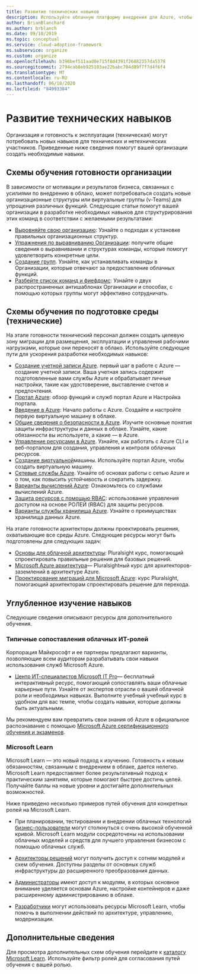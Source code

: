 ```yaml
---
title: Развитие технических навыков
description: Используйте облачную платформу внедрения для Azure, чтобы узнать, как помочь вашей организации в разработке необходимых навыков для структурирования команд в соответствии с желаемыми результатами.
author: BrianBlanchard
ms.author: brblanch
ms.date: 09/10/2019
ms.topic: conceptual
ms.service: cloud-adoption-framework
ms.subservice: organize
ms.custom: organize
ms.openlocfilehash: b396bef511aad0e715f8d4391f26882357da5378
ms.sourcegitcommit: 2794cab8eb925103ae22babc704d89f7f7d4f6f4
ms.translationtype: MT
ms.contentlocale: ru-RU
ms.lasthandoff: 06/18/2020
ms.locfileid: "84993384"
---
```

# <a name="building-technical-skills"></a>Развитие технических навыков

Организация и готовность к эксплуатации (техническая) могут потребовать новых навыков для технических и нетехнических участников. Приведенные ниже сведения помогут вашей организации создать необходимые навыки.

## <a name="organizational-readiness-learning-paths"></a>Схемы обучения готовности организации

В зависимости от мотивации и результатов бизнеса, связанных с усилиями по внедрению в облако, может потребоваться создать новые организационные структуры или виртуальные группы (v-Teams) для упрощения различных функций. Следующие статьи помогут вашей организации в разработке необходимых навыков для структурирования этих команд в соответствии с желаемыми результатами:

- [Выровняйте свою организацию](../get-started/org-alignment.md): Узнайте о подходах к установке правильных организационных структур.
- [Упражнения по выравниванию Организации](./index.md): получите общие сведения о выравнивании и структурах команды, которые помогут удовлетворить конкретные цели.
- [Создание групп](../get-started/help.md#establish-teams). Узнайте, как устанавливать команды в Организации, которые отвечают за предоставление облачных функций.
- [Разбейте список команд и фиефдомс](./fiefdoms-silos.md): Узнайте о двух распространенных антишаблонах Организации и способах, с помощью которых группы могут эффективно сотрудничать.

## <a name="environmental-technical-readiness-learning-paths"></a>Схемы обучения по подготовке среды (технические)

На этапе готовности технический персонал должен создать целевую зону миграции для размещения, эксплуатации и управления рабочими нагрузками, которые они переносят в облако. Используйте следующие пути для ускорения разработки необходимых навыков:

- [Создание учетной записи Azure](https://docs.microsoft.com/learn/modules/create-an-azure-account). первый шаг в работе с Azure — создание учетной записи. Ваша учетная запись содержит подготовленные вами службы Azure и обрабатывает личные настройки, такие как удостоверение, выставление счетов и предпочтения.
- [Портал Azure](https://docs.microsoft.com/learn/modules/tour-azure-portal): обзор функций и служб портал Azure и Настройка портала.
- [Введение в Azure](https://docs.microsoft.com/learn/modules/welcome-to-azure): Начало работы с Azure. Создайте и настройте первую виртуальную машину в облаке.
- [Общие сведения о безопасности в Azure](https://docs.microsoft.com/learn/modules/intro-to-security-in-azure). Изучите основные понятия защиты инфраструктуры и данных в облаке. Узнайте, какие обязанности вы используете, а какие — в Azure.
- [Управление ресурсами в Azure](https://docs.microsoft.com/learn/paths/manage-resources-in-azure). Узнайте, как работать с Azure CLI и веб-порталом для создания, управления и контроля облачных ресурсов.
- [Создание виртуальной](https://docs.microsoft.com/learn/modules/create-windows-virtual-machine-in-azure)машины. Используйте портал Azure, чтобы создать виртуальную машину.
- [Сетевые службы Azure](https://docs.microsoft.com/learn/modules/intro-to-azure-networking). Узнайте об основах работы с сетью Azure и о том, как повысить устойчивость и сократить задержку.
- [Варианты вычислений Azure](https://docs.microsoft.com/learn/modules/intro-to-azure-compute): Ознакомьтесь со службами вычислений Azure.
- [Защита ресурсов с помощью RBAC](https://docs.microsoft.com/learn/modules/secure-azure-resources-with-rbac): использование управления доступом на основе РОЛЕЙ (RBAC) для защиты ресурсов.
- [Варианты службы хранилища Azure](https://docs.microsoft.com/learn/modules/intro-to-data-in-azure). Узнайте о преимуществах хранилища данных Azure.

На этапе готовности архитекторы должны проектировать решения, охватывающие все среды Azure. Следующие ресурсы могут быть подготовлены для следующих задач:

- [Основы для облачной архитектуры](https://www.pluralsight.com/courses/cloud-architecture-foundations): Pluralsight курс, помогающий спроектировать правильные решения для базовых решений.
- [Microsoft Azure архитектура](https://www.pluralsight.com/courses/cloud-architecture-foundations)— Pluralsightный курс для архитекторов-заземлений в архитектуре Azure.
- [Проектирование миграций для Microsoft Azure](https://www.pluralsight.com/courses/cloud-architecture-foundations): курс Pluralsight, помогающий архитекторам спроектировать решение для перехода.

## <a name="deeper-skills-exploration"></a>Углубленное изучение навыков

Следующие сведения описывают ресурсы для дополнительного обучения.

### <a name="typical-mappings-of-cloud-it-roles"></a>Типичные сопоставления облачных ИТ-ролей

Корпорация Майкрософт и ее партнеры предлагают варианты, позволяющие всем аудиторам разрабатывать свои навыки использования служб Microsoft Azure.

- [Центр ИТ-специалистов Microsoft IT Pro](https://www.microsoft.com/itpro)— бесплатный интерактивный ресурс, помогающий сопоставлять ваши облачные карьерные пути. Узнайте от экспертов отрасли о вашей облачной роли и необходимых навыках. Выполните учебный учебный курс в удобном для вас темпе, чтобы создать навыки, которые должны быть актуальными.

Мы рекомендуем вам превратить свои знания об Azure в официальное распознавание с помощью [Microsoft Azure сертификационного обучения и экзаменов](https://www.microsoft.com/learning/certification-overview.aspx).

### <a name="microsoft-learn"></a>Microsoft Learn

Microsoft Learn — это новый подход к изучению. Готовность к новым обязанностям, связанным с внедрением в облаке, дается нелегко. Microsoft Learn предоставляет более результативный подход к практическим занятиям, которые помогают быстрее достичь целей. Получайте баллы на новые уровни и достигайте дополнительных возможностей.

Ниже приведено несколько примеров путей обучения для конкретных ролей на Microsoft Learn.

- При планировании, тестировании и внедрении облачных технологий [бизнес-пользователи](https://docs.microsoft.com/learn/browse/?roles=business-user) могут столкнуться с очень высокой обученной кривой. Microsoft Learn модули сосредоточены на использовании облачных моделей и средств для лучшего управления бизнесом с помощью облачных служб.

- [Архитекторы решений](https://docs.microsoft.com/learn/browse/?roles=solution-architect) могут получить доступ к сотням модулей и схем обучения. Доступны разделы от основных служб инфраструктуры до расширенного преобразования данных.

- [Администраторы](https://docs.microsoft.com/learn/browse/?roles=administrator) имеют доступ к модулям, в которых основное внимание уделяется основам Azure, настройке контейнеров и даже расширенному администрированию в облаке.

- [Разработчики](https://docs.microsoft.com/learn/browse/?roles=developer&term=infrastructure) могут использовать ресурсы Microsoft Learn, чтобы помочь в выполнении действий по архитектуре, управлению, модернизации.

## <a name="learn-more"></a>Дополнительные сведения

Для просмотра дополнительных схем обучения перейдите к [каталогу Microsoft Learn](https://docs.microsoft.com/learn/browse). Используйте фильтр ролей для согласования путей обучения с вашей ролью.
